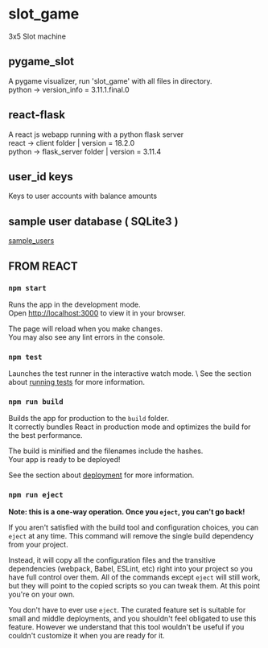 # slot_game
3x5 Slot machine
## pygame_slot
A pygame visualizer, run 'slot_game' with all files in directory. \
python -> version_info = 3.11.1.final.0
## react-flask
A react js webapp running with a python flask server \
react -> client folder | version = 18.2.0 \
python -> flask_server folder | version = 3.11.4 
## user_id keys
Keys to user accounts with balance amounts
## sample user database ( SQLite3 )
[sample_users](https://github.com/carter4299/utility/tree/7d38b05a70aed37f14164c2ffef1384684b901f8/sample_users)
## FROM REACT
### `npm start`

Runs the app in the development mode.\
Open [http://localhost:3000](http://localhost:3000) to view it in your browser.

The page will reload when you make changes.\
You may also see any lint errors in the console.

### `npm test`

Launches the test runner in the interactive watch mode. \ 
See the section about [running tests](https://facebook.github.io/create-react-app/docs/running-tests) for more information.
### `npm run build`

Builds the app for production to the `build` folder.\
It correctly bundles React in production mode and optimizes the build for the best performance.

The build is minified and the filenames include the hashes.\
Your app is ready to be deployed!

See the section about [deployment](https://facebook.github.io/create-react-app/docs/deployment) for more information.
### `npm run eject`

**Note: this is a one-way operation. Once you `eject`, you can't go back!**

If you aren't satisfied with the build tool and configuration choices, you can `eject` at any time. This command will remove the single build dependency from your project.

Instead, it will copy all the configuration files and the transitive dependencies (webpack, Babel, ESLint, etc) right into your project so you have full control over them. All of the commands except `eject` will still work, but they will point to the copied scripts so you can tweak them. At this point you're on your own.

You don't have to ever use `eject`. The curated feature set is suitable for small and middle deployments, and you shouldn't feel obligated to use this feature. However we understand that this tool wouldn't be useful if you couldn't customize it when you are ready for it.
